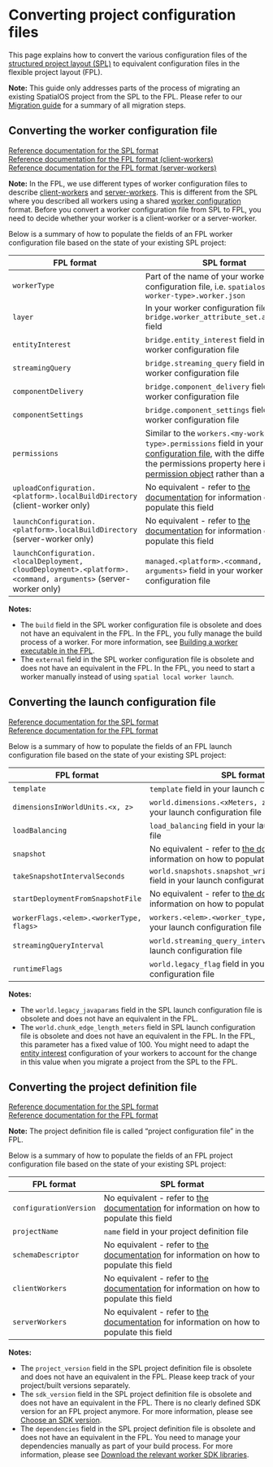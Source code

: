 # Converting project configuration files
This page explains how to convert the various configuration files of the [structured project layout (SPL)](https://docs.improbable.io/reference/latest/shared/reference/project-structure) to equivalent configuration files in the flexible project layout (FPL).

**Note:** This guide only addresses parts of the process of migrating an existing SpatialOS project from the SPL to the FPL. Please refer to our [Migration guide](migration-guide-master-page.md) for a summary of all migration steps.

## Converting the worker configuration file
[Reference documentation for the SPL format](https://docs.improbable.io/reference/latest/shared/worker-configuration/worker-configuration)<br/>
[Reference documentation for the FPL format (client-workers)](https://github.com/spatialos/FlexibleProjectExample/blob/master/docs/reference/client-worker-configuration.md)<br/>
[Reference documentation for the FPL format (server-workers)](https://github.com/spatialos/FlexibleProjectExample/blob/master/docs/reference/server-worker-configuration.md)

**Note:** In the FPL, we use different types of worker configuration files to describe [client-workers](https://github.com/spatialos/FlexibleProjectExample/blob/master/docs/reference/client-worker-configuration.md) and [server-workers](https://github.com/spatialos/FlexibleProjectExample/blob/master/docs/reference/server-worker-configuration.md). This is different from the SPL where you described all workers using a shared [worker configuration](https://docs.improbable.io/reference/latest/shared/worker-configuration/worker-configuration) format. Before you convert a worker configuration file from SPL to FPL, you need to decide whether your worker is a client-worker or a server-worker.

Below is a summary of how to populate the fields of an FPL worker configuration file based on the state of your existing SPL project:

| FPL format | SPL format |
| --- | --- |
| `workerType` | Part of the name of your worker configuration file, i.e. `spatialos.<my-worker-type>.worker.json` |
| `layer` | In your worker configuration file, the `bridge.worker_attribute_set.attributes` field |
| `entityInterest` | `bridge.entity_interest` field in your worker configuration file |
| `streamingQuery` | `bridge.streaming_query` field in your worker configuration file |
| `componentDelivery` | `bridge.component_delivery` field in your worker configuration file |
| `componentSettings` | `bridge.component_settings` field in your worker configuration file |
| `permissions` | Similar to the `workers.<my-worker-type>.permissions` field in your [launch configuration file](https://docs.improbable.io/reference/latest/shared/reference/file-formats/launch-config#launch-configuration-file), with the difference that the permissions property here is a single [permission object](https://docs.improbable.io/reference/latest/shared/worker-configuration/permissions#worker-permissions) rather than an array |
| `uploadConfiguration.<platform>.localBuildDirectory` (client-worker only) | No equivalent - refer to [the documentation](https://github.com/spatialos/FlexibleProjectExample/blob/master/docs/reference/client-worker-configuration.md) for information on how to populate this field |
| `launchConfiguration.<platform>.localBuildDirectory` (server-worker only) | No equivalent - refer to [the documentation](https://github.com/spatialos/FlexibleProjectExample/blob/master/docs/reference/client-worker-configuration.md) for information on how to populate this field |
| `launchConfiguration.<localDeployment, cloudDeployment>.<platform>.<command, arguments>` (server-worker only) | `managed.<platform>.<command, arguments>` field in your worker configuration file |

**Notes:**
- The `build` field in the SPL worker configuration file is obsolete and does not have an equivalent in the FPL. In the FPL, you fully manage the build process of a worker. For more information, see [Building a worker executable in the FPL](../build-process/worker-build-process.md).
- The `external` field in the SPL worker configuration file is obsolete and does not have an equivalent in the FPL. In the FPL, you need to start a worker manually instead of using `spatial local worker launch`.

## Converting the launch configuration file
[Reference documentation for the SPL format](https://docs.improbable.io/reference/latest/shared/reference/file-formats/launch-config#launch-configuration-file)<br/>
[Reference documentation for the FPL format](https://github.com/spatialos/FlexibleProjectExample/blob/master/docs/reference/launch-configuration.md)

Below is a summary of how to populate the fields of an FPL launch configuration file based on the state of your existing SPL project:

| FPL format | SPL format |
| --- | --- |
| `template` | `template` field in your launch configuration file |
| `dimensionsInWorldUnits.<x, z>` | `world.dimensions.<xMeters, zMeters>` field in your launch configuration file |
| `loadBalancing` | `load_balancing` field in your launch configuration file |
| `snapshot` | No equivalent - refer to [the documentation](https://github.com/spatialos/FlexibleProjectExample/blob/master/docs/reference/deployment-launch-configuration.md) for information on how to populate this field |
| `takeSnapshotIntervalSeconds` | `world.snapshots.snapshot_write_period_seconds` field in your launch configuration file |
| `startDeploymentFromSnapshotFile`| No equivalent - refer to [the documentation](https://github.com/spatialos/FlexibleProjectExample/blob/master/docs/reference/deployment-launch-configuration.md) for information on how to populate this field |
| `workerFlags.<elem>.<workerType, flags>` | `workers.<elem>.<worker_type, flags>` field in your launch configuration file |
| `streamingQueryInterval` | `world.streaming_query_interval` field in your launch configuration file |
| `runtimeFlags` | `world.legacy_flag` field in your launch configuration file |

**Notes:**
- The `world.legacy_javaparams` field in the SPL launch configuration file is obsolete and does not have an equivalent in the FPL.
- The `world.chunk_edge_length_meters` field in SPL launch configuration file is obsolete and does not have an equivalent in the FPL. In the FPL, this parameter has a fixed value of 100. You might need to adapt the [entity interest](https://docs.improbable.io/reference/latest/shared/worker-configuration/bridge-config#entity-interest) configuration of your workers to account for the change in this value when you migrate a project from the SPL to the FPL.

## Converting the project definition file
[Reference documentation for the SPL format](https://docs.improbable.io/reference/latest/shared/reference/file-formats/spatialos-json#project-definition-file-spatialos-json)<br/>
[Reference documentation for the FPL format](https://github.com/spatialos/FlexibleProjectExample/blob/master/docs/reference/project-configuration.md)

**Note:** The project definition file is called “project configuration file” in the FPL.

Below is a summary of how to populate the fields of an FPL project configuration file based on the state of your existing SPL project:

| FPL format | SPL format |
| --- | --- |
| `configurationVersion` | No equivalent - refer to [the documentation](https://github.com/spatialos/FlexibleProjectExample/blob/master/docs/reference/project-configuration.md) for information on how to populate this field |
| `projectName` | `name` field in your project definition file |
| `schemaDescriptor` | No equivalent - refer to [the documentation](https://github.com/spatialos/FlexibleProjectExample/blob/master/docs/reference/project-configuration.md) for information on how to populate this field |
| `clientWorkers` | No equivalent - refer to [the documentation](https://github.com/spatialos/FlexibleProjectExample/blob/master/docs/reference/project-configuration.md) for information on how to populate this field |
| `serverWorkers` | No equivalent - refer to [the documentation](https://github.com/spatialos/FlexibleProjectExample/blob/master/docs/reference/project-configuration.md) for information on how to populate this field |

**Notes:**
- The `project_version` field in the SPL project definition file is obsolete and does not have an equivalent in the FPL. Please keep track of your project/built versions separately.
- The `sdk_version` field in the SPL project definition file is obsolete and does not have an equivalent in the FPL. There is no clearly defined SDK version for an FPL project anymore. For more information, please see [Choose an SDK version](../build-process/worker-build-process.md#choose-an-sdk-version).
- The `dependencies` field in the SPL project definition file is obsolete and does not have an equivalent in the FPL. You need to manage your dependencies manually as part of your build process. For more information, please see [Download the relevant worker SDK libraries](../build-process/worker-build-process.md#download-the-relevant-worker-sdk-libraries).
